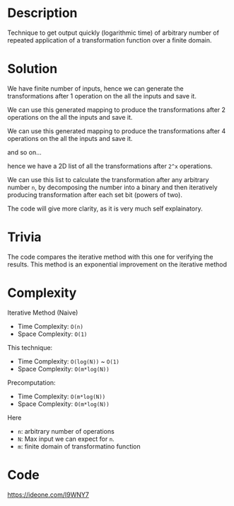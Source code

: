 # Description

Technique to get output quickly (logarithmic time) of arbitrary number of repeated application of a transformation function over a finite domain.

# Solution

We have finite number of inputs, hence we can generate the transformations after 1 operation on the all the inputs and save it.

We can use this generated mapping to produce the transformations after 2 operations on the all the inputs and save it.

We can use this generated mapping to produce the transformations after 4 operations on the all the inputs and save it.

and so on...

hence we have a 2D list of all the transformations after `2^x` operations.

We can use this list to calculate the transformation after any arbitrary number `n`, 
by decomposing the number into a binary and then iteratively producing transformation after each set bit (powers of two).

The code will give more clarity, as it is very much self explainatory.

# Trivia

The code compares the iterative method with this one for verifying the results. This method is an exponential improvement on the iterative method


# Complexity

Iterative Method (Naive)
 - Time Complexity: `O(n)`
 - Space Complexity: `O(1)`

This technique:
 - Time Complexity: `O(log(N))` ~ `O(1)`
 - Space Complexity: `O(m*log(N))`

Precomputation:
 - Time Complexity: `O(m*log(N))`
 - Space Complexity: `O(m*log(N))`

Here
 - `n`: arbitrary number of operations
 - `N`: Max input we can expect for `n`.
 - `m`: finite domain of transformatino function

# Code
https://ideone.com/I9WNY7
